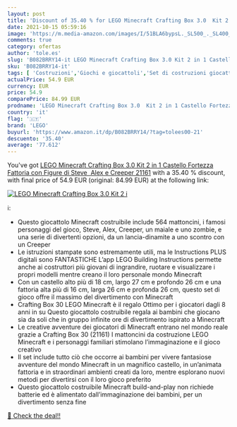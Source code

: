 ```yaml
---
layout: post
title: 'Discount of 35.40 % for LEGO Minecraft Crafting Box 3.0  Kit 2 i'
date: 2021-10-15 05:59:16
image: 'https://m.media-amazon.com/images/I/51BLA6bypsL._SL500_._SL400_.jpg'
comments: true
category: ofertas
author: 'tole.es'
slug: 'B082BRRY14-it LEGO Minecraft Crafting Box 3.0 Kit 2 in 1 Castello...'
sku: 'B082BRRY14-it'
tags: [ 'Costruzioni','Giochi e giocattoli','Set di costruzioni giocattolo','lego', ]
actualPrice: 54.9 EUR
currency: EUR
price: 54.9
comparePrice: 84.99 EUR
prodname: 'LEGO Minecraft Crafting Box 3.0  Kit 2 in 1 Castello Fortezza Fattoria con Figure di Steve  Alex e Creeper  21161'
country: 'it'
flag: '🇮🇹'
brand: 'LEGO'
buyurl: 'https://www.amazon.it/dp/B082BRRY14/?tag=tolees00-21'
descuento: '35.40'
average: '77.612'
---
```


You've got [LEGO Minecraft Crafting Box 3.0  Kit 2 in 1 Castello Fortezza Fattoria con Figure di Steve  Alex e Creeper  21161](https://www.amazon.it/dp/B082BRRY14/?tag=tolees00-21) with a  35.40 % discount, with final price of 54.9 EUR (original: 84.99 EUR) at the following link:

[![LEGO Minecraft Crafting Box 3.0  Kit 2 i](https://m.media-amazon.com/images/I/51BLA6bypsL._SL500_._SL400_.jpg)](https://www.amazon.it/dp/B082BRRY14/?tag=tolees00-21)

ℹ️:

- Questo giocattolo Minecraft costruibile include 564 mattoncini, i famosi personaggi del gioco, Steve, Alex, Creeper, un maiale e uno zombie, e una serie di divertenti opzioni, da un lancia-dinamite a uno scontro con un Creeper
- Le istruzioni stampate sono estremamente utili, ma le Instructions PLUS digitali sono FANTASTICHE L’app LEGO Building Instructions permette anche ai costruttori più giovani di ingrandire, ruotare e visualizzare i propri modelli mentre creano il loro personale mondo Minecraft
- Con un castello alto più di 18 cm, largo 27 cm e profondo 26 cm e una fattoria alta più di 16 cm, larga 26 cm e profonda 26 cm, questo set di gioco offre il massimo del divertimento con Minecraft
- Crafting Box 30 LEGO Minecraft è il regalo Ottimo per i giocatori dagli 8 anni in su Questo giocattolo costruibile regala ai bambini che giocano sia da soli che in gruppo infinite ore di divertimento ispirato a Minecraft
- Le creative avventure dei giocatori di Minecraft entrano nel mondo reale grazie a Crafting Box 30 (21161) I mattoncini da costruzione LEGO Minecraft e i personaggi familiari stimolano l’immaginazione e il gioco creativo
- Il set include tutto ciò che occorre ai bambini per vivere fantasiose avventure del mondo Minecraft in un magnifico castello, in un’animata fattoria e in straordinari ambienti creati da loro, mentre esplorano nuovi metodi per divertirsi con il loro gioco preferito
- Questo giocattolo costruibile Minecraft build-and-play non richiede batterie ed è alimentato dall’immaginazione dei bambini, per un divertimento senza fine

[🛒 Check the deal!!](https://www.amazon.it/dp/B082BRRY14/?tag=tolees00-21)
